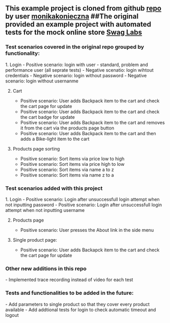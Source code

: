 <h2>This example project is cloned from github <a href="https://github.com/monikakonieczna/playwright-ts-project">repo</a> by user <a href="https://github.com/monikakonieczna">monikakonieczna</a>
##The original provided an example project with automated tests for the mock online store <a href="https://www.saucedemo.com/">Swag Labs</a></h2>

<h3>Test scenarios covered in the original repo grouped by functionality:</h3>
1. Login
	- Positive scenario: login with user - standard, problem and performance user (all seprate tests)
	- Negative scenatio: login wihtout credentials
	- Negative scenario: login without password
	- Negative scenario: login without usernanme

2. Cart
	- Positive scenario: User adds Backpack item to the cart and check the cart page for update
	- Positive scenario: User adds Backpack item to the cart and check the cart badge for update
	- Positive scenario: User adds Backpack item to the cart and removes it from the cart via the products page button
	- Positive scenario: User adds Backpack item to the cart and then adds a Bike-light item to the cart

3. Products page sorting
	- Positive scenario: Sort items via price low to high
	- Positive scenario: Sort items via price high to low
	- Positive scenario: Sort items via name a to z 
	- Positive scenario: Sort items via name z to a
	
<h3>Test scenarios added with this project</h3>
1. Login
	- Positive scenario: Login after unsuccessfull login attempt when not inputting password
	- Positive scenario: Login after unsuccessfull login attempt when not inputting username
	
2. Products page
	- Positive scenario: User presses the About link in the side menu
	
3. Single product page:
	- Positive scenario: User adds Backapck item to the cart and check the cart page for update
	
<h3>Other new additions in this repo</h3>
	- Implemented trace recording instead of video for each test
	
<h3>Tests and functionalities to be added in the future:</h3>
	- Add parameters to single product so that they cover every product available
	- Add addtional tests for login to check automatic timeout and logout